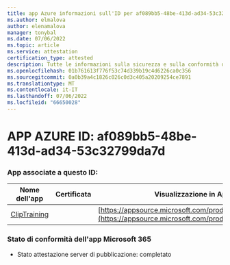 ```yaml
---
title: app Azure informazioni sull'ID per af089bb5-48be-413d-ad34-53c32799da7d
ms.author: elmalova
author: elenamalova
manager: tonybal
ms.date: 07/06/2022
ms.topic: article
ms.service: attestation
certification_type: attested
description: Tutte le informazioni sulla sicurezza e sulla conformità disponibili per af089bb5-48be-413d-ad34-53c32799da7d.
ms.openlocfilehash: 01b761613f776f53c74d339b19c4d6226ca0c356
ms.sourcegitcommit: 0a0b39a4c1826c026c0d3c405a20209254ce7891
ms.translationtype: MT
ms.contentlocale: it-IT
ms.lasthandoff: 07/06/2022
ms.locfileid: "66650028"
---
```

# <a name="azure-app-id-af089bb5-48be-413d-ad34-53c32799da7d"></a>APP AZURE ID: af089bb5-48be-413d-ad34-53c32799da7d


### <a name="apps-associated-with-this-id"></a>App associate a questo ID:
| **Nome dell'app** | **Certificata** | **Visualizzazione in AppSource** |
|--------------|---------------|-----------------------|
| [ClipTraining](../forward/WA200001687.md) |  | [https://appsource.microsoft.com/product/office/WA200001687](https://appsource.microsoft.com/product/office/WA200001687) |

### <a name="microsoft-365-app-compliance-status"></a>Stato di conformità dell'app Microsoft 365
- Stato attestazione server di pubblicazione: completato
